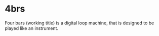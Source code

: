 # 4brs
Four bars (working title) is a digital loop machine, that is designed to be played like an instrument.
